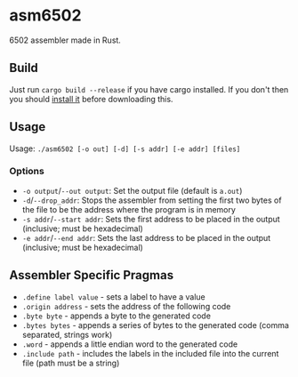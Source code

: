 # asm6502
6502 assembler made in Rust.

## Build
Just run `cargo build --release` if you have cargo installed. If you don't then you should [install it](https://doc.rust-lang.org/stable/book/ch01-01-installation.html) before downloading this.

## Usage
Usage: `./asm6502 [-o out] [-d] [-s addr] [-e addr] [files]`

### Options
- `-o output`/`--out output`: Set the output file (default is `a.out`)
- `-d`/`--drop_addr`: Stops the assembler from setting the first two bytes of the file to be the address where the program is in memory
- `-s addr`/`--start addr`: Sets the first address to be placed in the output (inclusive; must be hexadecimal)
- `-e addr`/`--end addr`: Sets the last address to be placed in the output (inclusive; must be hexadecimal)

## Assembler Specific Pragmas
- `.define label value` - sets a label to have a value
- `.origin address` - sets the address of the following code
- `.byte byte` - appends a byte to the generated code
- `.bytes bytes` - appends a series of bytes to the generated code (comma separated, strings work)
- `.word` - appends a little endian word to the generated code
- `.include path` - includes the labels in the included file into the current file (path must be a string)
